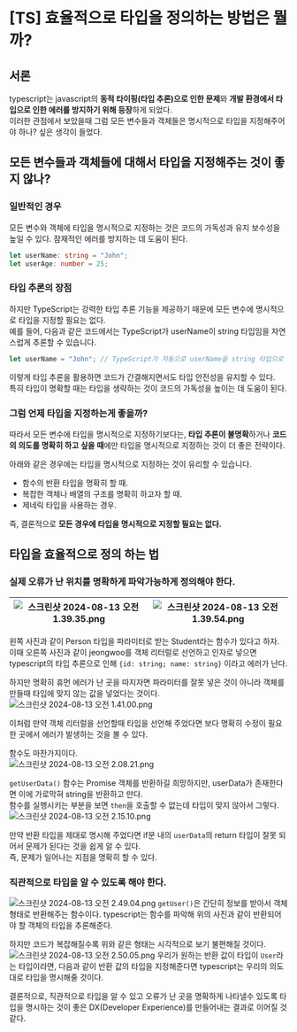 # [TS] 효율적으로 타입을 정의하는 방법은 뭘까?

## 서론
typescript는 javascript의 **동적 타이핑(타입 추론)으로 인한 문제**와 **개발 환경에서 타입으로 인한 에러를 방지하기 위해 등장**하게 되었다.  
이러한 관점에서 보았을때 그럼 모든 변수들과 객체들은 명시적으로 타입을 지정해주어야 하나? 싶은 생각이 들었다.  

## 모든 변수들과 객체들에 대해서 타입을 지정해주는 것이 좋지 않나?

### 일반적인 경우
모든 변수와 객체에 타입을 명시적으로 지정하는 것은 코드의 가독성과 유지 보수성을 높일 수 있다.
잠재적인 에러를 방지하는 데 도움이 된다.
```typescript
let userName: string = "John";
let userAge: number = 25;
```

### 타입 추론의 장점
하지만 TypeScript는 강력한 타입 추론 기능을 제공하기 때문에 모든 변수에 명시적으로 타입을 지정할 필요는 없다.  
예를 들어, 다음과 같은 코드에서는 TypeScript가 userName이 string 타입임을 자연스럽게 추론할 수 있습니다.  
```typescript
let userName = "John"; // TypeScript가 자동으로 userName을 string 타입으로 추론한다.
```
이렇게 타입 추론을 활용하면 코드가 간결해지면서도 타입 안전성을 유지할 수 있다.  
특히 타입이 명확할 때는 타입을 생략하는 것이 코드의 가독성을 높이는 데 도움이 된다.  

### 그럼 언제 타입을 지정하는게 좋을까?
따라서 모든 변수에 타입을 명시적으로 지정하기보다는, **타입 추론이 불명확**하거나 **코드의 의도를 명확히 하고 싶을 때**에만 타입을 명시적으로 지정하는 것이 더 좋은 전략이다.   

아래와 같은 경우에는 타입을 명시적으로 지정하는 것이 유리할 수 있습니다.  
- 함수의 반환 타입을 명확히 할 때.  
- 복잡한 객체나 배열의 구조를 명확히 하고자 할 때.  
- 제네릭 타입을 사용하는 경우.

즉, 결론적으로 **모든 경우에 타입을 명시적으로 지정할 필요는 없다.**  

## 타입을 효율적으로 정의 하는 법
### 실제 오류가 난 위치를 명확하게 파악가능하게 정의해야 한다.  
![스크린샷 2024-08-13 오전 1.39.35.png](..%2F..%2F..%2FDesktop%2F%EC%8A%A4%ED%81%AC%EB%A6%B0%EC%83%B7%202024-08-13%20%EC%98%A4%EC%A0%84%201.39.35.png) | ![스크린샷 2024-08-13 오전 1.39.54.png](..%2F..%2F..%2FDesktop%2F%EC%8A%A4%ED%81%AC%EB%A6%B0%EC%83%B7%202024-08-13%20%EC%98%A4%EC%A0%84%201.39.54.png) |
--- | ---|

왼쪽 사진과 같이 Person 타입을 파라미터로 받는 Student라는 함수가 있다고 하자.  
이때 오른쪽 사진과 같이 jeongwoo를 객체 리터럴로 선언하고 인자로 넣으면 typescript의 타입 추론으로 인해 `{id: string; name: string}` 이라고 에러가 난다.  

하지만 명확히 휴먼 에러가 난 곳을 따지자면 파라미터를 잘못 넣은 것이 아니라 객체를 만들때 타입에 맞지 않는 값을 넣었다는 것이다.  
![스크린샷 2024-08-13 오전 1.41.00.png](..%2F..%2F..%2FDesktop%2F%EC%8A%A4%ED%81%AC%EB%A6%B0%EC%83%B7%202024-08-13%20%EC%98%A4%EC%A0%84%201.41.00.png)

이처럼 만약 객체 리터럴을 선언할때 타입을 선언해 주었다면 보다 명확히 수정이 필요한 곳에서 에러가 발생하는 것을 볼 수 있다.  

함수도 마찬가지이다.  
![스크린샷 2024-08-13 오전 2.08.21.png](..%2F..%2F..%2FDesktop%2F%EC%8A%A4%ED%81%AC%EB%A6%B0%EC%83%B7%202024-08-13%20%EC%98%A4%EC%A0%84%202.08.21.png)

`getUserData()` 함수는 Promise 객체를 반환하길 희망하지만, userData가 존재한다면 이에 가로막혀 string을 반환하고 만다.  
함수를 실행시키는 부분을 보면 `then`을 호출할 수 없는데 타입이 맞지 않아서 그렇다.  
![스크린샷 2024-08-13 오전 2.15.10.png](..%2F..%2F..%2FDesktop%2F%EC%8A%A4%ED%81%AC%EB%A6%B0%EC%83%B7%202024-08-13%20%EC%98%A4%EC%A0%84%202.15.10.png)

만약 반환 타입을 제대로 명시해 주었다면 if문 내의 `userData`의 return 타입이 잘못 되어서 문제가 된다는 것을 쉽게 알 수 있다.  
즉, 문제가 일어나는 지점을 명확히 할 수 있다.

### 직관적으로 타입을 알 수 있도록 해야 한다.
![스크린샷 2024-08-13 오전 2.49.04.png](..%2F..%2F..%2FDesktop%2F%EC%8A%A4%ED%81%AC%EB%A6%B0%EC%83%B7%202024-08-13%20%EC%98%A4%EC%A0%84%202.49.04.png)
`getUser()`은 간단히 정보를 받아서 객체 형태로 반환해주는 함수이다. typescript는 함수를 파악해 위의 사진과 같이 반환되어야 할 객체의 타입을 추론해준다.  

하지만 코드가 복잡해질수록 위와 같은 형태는 시각적으로 보기 불편해질 것이다.
![스크린샷 2024-08-13 오전 2.50.05.png](..%2F..%2F..%2FDesktop%2F%EC%8A%A4%ED%81%AC%EB%A6%B0%EC%83%B7%202024-08-13%20%EC%98%A4%EC%A0%84%202.50.05.png)
우리가 원하는 반환 값이 타입이 `User`라는 타입이라면, 다음과 같이 반환 값의 타입을 지정해준다면 typescript는 우리의 의도대로 타입을 명시해줄 것이다.

결론적으로, 직관적으로 타입을 알 수 있고 오류가 난 곳을 명확하게 나타낼수 있도록 타입을 명시하는 것이 좋은 DX(Developer Experience)를 만들어내는 결과로 이어질 것 같다.






